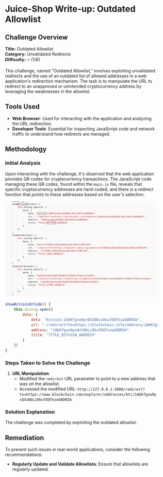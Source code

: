 # Juice-Shop Write-up: Outdated Allowlist

## Challenge Overview

**Title:** Outdated Allowlist\
**Category:** Unvalidated Redirects\
**Difficulty:** ⭐ (1/6)

This challenge, named "Outdated Allowlist," involves exploiting unvalidated redirects and the use of an outdated list of allowed addresses in a web application's redirection mechanism. The task is to manipulate the URL to redirect to an unapproved or unintended cryptocurrency address by leveraging the weaknesses in the allowlist.

## Tools Used

- **Web Browser**: Used for interacting with the application and analyzing the URL redirection.
- **Developer Tools**: Essential for inspecting JavaScript code and network traffic to understand how redirects are managed.

## Methodology 

### Initial Analysis

Upon interacting with the challenge, it's observed that the web application provides QR codes for cryptocurrency transactions. The JavaScript code managing these QR codes, found within the `main.js` file, reveals that specific cryptocurrency addresses are hard-coded, and there is a redirect function that points to these addresses based on the user's selection.

<img src="../assets/difficulty1/outdated_allowlist_1.png" alt="allow list" width="500px">

```javascript
showBitcoinQrCode() {
    this.dialog.open({
        data: {
            data: "bitcoin:1AbKfgvw9psQ41NbLi8kufDQTezwG8DRZm",
            url: "./redirect?to=https://blockchain.info/address/1AbKfgvw9psQ41NbLi8kufDQTezwG8DRZm",
            address: "1AbKfgvw9psQ41NbLi8kufDQTezwG8DRZm",
            title: "TITLE_BITCOIN_ADDRESS"
        }
    })
}
```

### Steps Taken to Solve the Challenge

1. **URL Manipulation**:
   - Modified the `redirect` URL parameter to point to a new address that was on the allowlist.
   - Accessed the modified URL: `http://127.0.0.1:3000/redirect?to=https://www.blockchain.com/explorer/addresses/btc/1AbKfgvw9psQ41NbLi8kufDQTezwG8DRZm`

### Solution Explanation

The challenge was completed by exploiting the outdated allowlist. 

## Remediation

To prevent such issues in real-world applications, consider the following recommendations:

- **Regularly Update and Validate Allowlists**: Ensure that allowlists are regularly updated.
